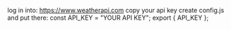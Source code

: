 log in into:
    https://www.weatherapi.com
copy your api key
create config.js and put there:
    const API_KEY = "YOUR API KEY";
    export { API_KEY };